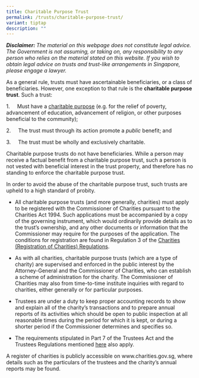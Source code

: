 ```yaml
---
title: Charitable Purpose Trust
permalink: /trusts/charitable-purpose-trust/
variant: tiptap
description: ""
---
```

<p><strong><em>Disclaimer: </em></strong><em>The material on this webpage does not constitute legal advice. The Government is not assuming, or taking on, any responsibility to any person who relies on the material stated on this website. If you wish to obtain legal advice on trusts and trust-like arrangements in Singapore, please engage a lawyer.</em></p><p></p><p>As a general rule, trusts must have ascertainable beneficiaries, or a class of beneficiaries. However, one exception to that rule is the <strong>charitable purpose trust</strong>. Such a trust:</p><p>1.&nbsp;&nbsp;&nbsp;&nbsp; Must have a <a href="https://authoring.charities.gov.sg/Pages/Charities-and-IPCs/Register-as-a-Charity/Criteria-for-Registration-as-Charity.aspx" rel="noopener noreferrer nofollow" target="_blank">charitable purpose</a> (e.g. for the relief of poverty, advancement of education, advancement of religion, or other purposes beneficial to the community);</p><p>2.&nbsp;&nbsp;&nbsp;&nbsp; The trust must through its action promote a <em>public </em>benefit; and</p><p>3.&nbsp;&nbsp;&nbsp;&nbsp; The trust must be wholly and exclusively charitable.</p><p>Charitable purpose trusts do not have beneficiaries. While a person may receive a factual benefit from a charitable purpose trust, such a person is not vested with beneficial interest in the trust property, and therefore has no standing to enforce the charitable purpose trust.</p><p>In order to avoid the abuse of the charitable purpose trust, such trusts are upheld to a high standard of probity.</p><p></p><ul data-tight="true" class="tight"><li><p>All charitable purpose trusts (and more generally, charities) must apply to be registered with the Commissioner of Charities pursuant to the Charities Act 1994. Such applications must be accompanied by a copy of the governing instrument, which would ordinarily provide details as to the trust’s ownership, and any other documents or information that the Commissioner may require for the purposes of the application. The conditions for registration are found in Regulation 3 of the <a href="https://sso.agc.gov.sg/SL/CA1994-RG10?DocDate=20230113" rel="noopener noreferrer nofollow" target="_blank">Charities (Registration of Charities) Regulations</a>. &nbsp;&nbsp;</p><p></p></li><li><p>As with all charities, charitable purpose trusts (which are a type of charity) are supervised and enforced in the public interest by the Attorney-General and the Commissioner of Charities, who can establish a scheme of administration for the charity. The Commissioner of Charities may also from time-to-time institute inquiries with regard to charities, either generally or for particular purposes.</p><p></p></li><li><p>Trustees are under a duty to keep proper accounting records to show and explain all of the charity’s transactions and to prepare annual reports of its activities which should be open to public inspection at all reasonable times during the period for which it is kept, or during a shorter period if the Commissioner determines and specifies so.</p><p></p></li><li><p>The requirements stipulated in Part 7 of the Trustees Act and the Trustees Regulations mentioned <u>here</u> also apply.</p></li></ul><p>A register of charities is publicly accessible on <a rel="noopener noreferrer nofollow" target="_blank">www.charities.gov.sg</a>, where details such as the particulars of the trustees and the charity’s annual reports may be found.</p>